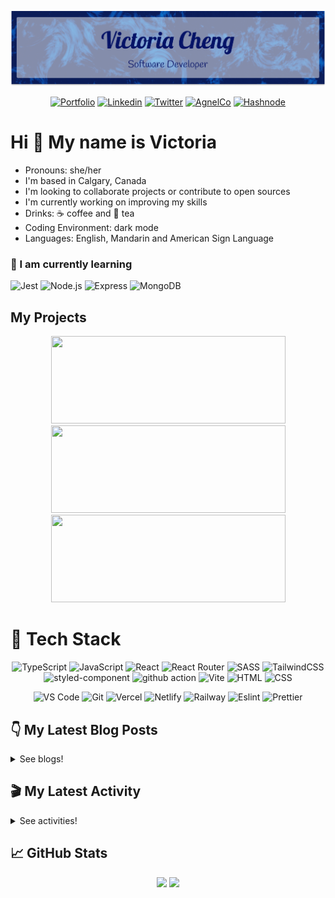 <div align="center">

  ![banner](./banner/banner.png)

</div>

<div align="center">

[![Portfolio](https://img.shields.io/badge/-Portfolio-d3d3d3?&style=for-the-badge&logo=appveyor&logo=aboutdotme&logoColor=black)](https://victoriacheng15.vercel.app/)
[![Linkedin](https://img.shields.io/badge/LinkedIn-0077B5?style=for-the-badge&logo=linkedin&logoColor=white)](https://www.linkedin.com/in/victoriacheng15/)
[![Twitter](https://img.shields.io/badge/Twitter-1DA1F2?style=for-the-badge&logo=twitter&logoColor=white)](https://twitter.com/viktoriacheng15)
[![AgnelCo](https://img.shields.io/badge/AngelList-000000?style=for-the-badge&logo=angellist&logoColor=white)](https://angel.co/u/victoriacheng15)
[![Hashnode](https://img.shields.io/badge/Hashnode-2962FF?style=for-the-badge&logo=hashnode&logoColor=white)](https://victoriacheng15.hashnode.dev/)

</div>

# Hi 👋 My name is Victoria

- Pronouns: she/her
- I'm based in Calgary, Canada
- I'm looking to collaborate projects or contribute to open sources
- I'm currently working on improving my skills
- Drinks: ☕ coffee and 🍵 tea
- Coding Environment: dark mode
- Languages: English, Mandarin and American Sign Language

### 🌱 I am currently learning

![Jest](https://img.shields.io/badge/Jest-C21325?style=for-the-badge&logo=jest&logoColor=white) ![Node.js](https://img.shields.io/badge/Node.js-339933?style=for-the-badge&logo=nodedotjs&logoColor=white) ![Express](https://img.shields.io/badge/Express.js-000000?style=for-the-badge&logo=express&logoColor=white) ![MongoDB](https://img.shields.io/badge/MongoDB-4EA94B?style=for-the-badge&logo=mongodb&logoColor=white)

<!-- ## 🏫 I am planning to learning -->

## My Projects

<div align="center">

[<img src='https://github-readme-stats-victoriacheng15.vercel.app/api/pin/?username=victoriacheng15&repo=bubble-tea-api&bg_color=00172e&title_color=70b8ff&text_color=f5f5f5&icon_color=70b8ff&border_color=0070e0' height="140" width="375" />](https://github.com/victoriacheng15/bubble-tea-api#readme)  
[<img src='https://github-readme-stats-victoriacheng15.vercel.app/api/pin/?username=victoriacheng15&repo=fem-rest-countries-api&bg_color=00172e&title_color=70b8ff&text_color=f5f5f5&icon_color=70b8ff&border_color=0070e0' height="140" width="375" />](https://github.com/victoriacheng15/fem-rest-countries-api#readme)  
[<img src='https://github-readme-stats-victoriacheng15.vercel.app/api/pin/?username=victoriacheng15&repo=fem-space-tourism&bg_color=00172e&title_color=70b8ff&text_color=f5f5f5&icon_color=70b8ff&border_color=0070e0' height="140" width="375" />](https://github.com/victoriacheng15/fem-space-tourism#readme) 
  
</div>

# 💼 Tech Stack

<div align="center">

![TypeScript](https://img.shields.io/badge/TypeScript-3178C6.svg?style=for-the-badge&logo=TypeScript&logoColor=white) ![JavaScript](https://img.shields.io/badge/JavaScript-F7DF1E.svg?style=for-the-badge&logo=JavaScript&logoColor=black) ![React](https://img.shields.io/badge/React-61DAFB.svg?style=for-the-badge&logo=React&logoColor=black) ![React Router](https://img.shields.io/badge/React%20Router-CA4245.svg?style=for-the-badge&logo=React-Router&logoColor=white) ![SASS](https://img.shields.io/badge/Sass-CC6699.svg?style=for-the-badge&logo=Sass&logoColor=white) ![TailwindCSS](https://img.shields.io/badge/Tailwind%20CSS-06B6D4.svg?style=for-the-badge&logo=Tailwind-CSS&logoColor=white) ![styled-component](https://img.shields.io/badge/styledcomponents-DB7093.svg?style=for-the-badge&logo=styled-components&logoColor=white) ![github action](https://img.shields.io/badge/GitHub%20Actions-2088FF.svg?style=for-the-badge&logo=GitHub-Actions&logoColor=white) ![Vite](https://img.shields.io/badge/Vite-646CFF.svg?style=for-the-badge&logo=Vite&logoColor=white) ![HTML](https://img.shields.io/badge/HTML5-E34F26?style=for-the-badge&logo=html5&logoColor=white) ![CSS](https://img.shields.io/badge/-css3-1572B6?&style=for-the-badge&logo=css3&logoColor=white) 

![VS Code](https://img.shields.io/badge/-VSCode-007ACC?&style=for-the-badge&logo=visual-studio-code&logoColor=white) ![Git](https://img.shields.io/badge/-Git-F05032?&style=for-the-badge&logo=git&logoColor=white) ![Vercel](https://img.shields.io/badge/Vercel-000000?style=for-the-badge&logo=vercel&logoColor=white) ![Netlify](https://img.shields.io/badge/Netlify-00C7B7?style=for-the-badge&logo=netlify&logoColor=white) ![Railway](https://img.shields.io/badge/Railway-0B0D0E.svg?style=for-the-badge&logo=Railway&logoColor=white) ![Eslint](https://img.shields.io/badge/eslint-3A33D1?style=for-the-badge&logo=eslint&logoColor=white) ![Prettier](https://img.shields.io/badge/prettier-1A2C34?style=for-the-badge&logo=prettier&logoColor=F7BA3E)
  
</div>


## 👇 My Latest Blog Posts

<details close>
<summary>See blogs!</summary>
  
<!-- BLOG-POST-LIST:START -->
 - 💯 [What is hoisting in JavaScript?](https://victoriacheng15.hashnode.dev/what-is-hoisting-in-javascript)
 - 💫 [What have I learned about React Context API?](https://victoriacheng15.hashnode.dev/what-have-i-learned-about-react-context-api)
 - 🔥 [JavaScript - Mutable Array Methods](https://victoriacheng15.hashnode.dev/javascript-mutable-array-methods)
 - 💫 [The Journey of Contributing to Open Source](https://victoriacheng15.hashnode.dev/the-journey-of-contributing-to-open-source)
 - 🚀 [My First Round of the 100 Days of Code](https://victoriacheng15.hashnode.dev/my-first-round-of-the-100-days-of-code)<!-- BLOG-POST-LIST:END -->

</details>

## 🎬 My Latest Activity

<details close>
<summary>See activities!</summary>

<!--RECENT_ACTIVITY:start-->
1. 💬 Commented on [#77](https://github.com/gr2m/merge-schedule-action/issues/77#issuecomment-1311847935) in [gr2m/merge-schedule-action](https://github.com/gr2m/merge-schedule-action)
2. ⬆️ Pushed 1 commit(s) to [victoriacheng15/links-me](https://github.com/victoriacheng15/links-me)
3. 🎉 Merged PR [#7](https://github.com/victoriacheng15/links-me/pull/7) in [victoriacheng15/links-me](https://github.com/victoriacheng15/links-me)
4. 💪 Opened PR [#7](https://github.com/victoriacheng15/links-me/pull/7) in [victoriacheng15/links-me](https://github.com/victoriacheng15/links-me)
5. ⬆️ Pushed 1 commit(s) to [victoriacheng15/links-me](https://github.com/victoriacheng15/links-me)
<!--RECENT_ACTIVITY:end-->

</details>

## 📈 GitHub Stats

<div align="center">

[<img src='https://github-readme-stats-victoriacheng15.vercel.app/api?username=victoriacheng15&bg_color=00172e&title_color=70b8ff&text_color=f97316&icon_color=70b8ff&border_color=0070e0&show_icons=true' height="150" />](https://github.com/anuraghazra/github-readme-stats) [<img src='https://streak-stats.demolab.com?user=victoriacheng15&theme=dark&background=00172E&border=0070E0&dates=F5F5F5&currStreakNum=70B8FF&sideNums=70B8FF&sideLabels=70B8FF' height="150" />](https://streak-stats.demolab.com)

</div>

